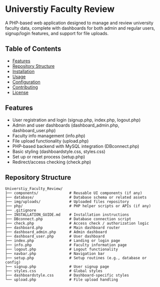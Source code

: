 # Universtiy Faculty Review

A PHP-based web application designed to manage and review university faculty data, complete with dashboards for both admin and regular users, signup/login features, and support for file uploads.

## Table of Contents

- [Features](#features)  
- [Repository Structure](#repository-structure)  
- [Installation](#installation)  
- [Usage](#usage)  
- [Configuration](#configuration)  
- [Contributing](#contributing)  
- [License](#license)

## Features

- User registration and login (signup.php, index.php, logout.php)
- Admin and user dashboards (dashboard_admin.php, dashboard_user.php)
- Faculty info management (info.php)
- File upload functionality (upload.php)
- PHP-based backend with MySQL integration (DBconnect.php)
- Basic styling (dashboardstyle.css, styles.css)
- Set up or reset process (setup.php)
- Redirect/access checking (check.php)

## Repository Structure

```text
Universtiy_Faculty_Review/
├── components/              # Reusable UI components (if any)
├── database/                # Database schema or related assets
├── img/uploads/             # Uploaded files repository
├── php/                     # PHP helper scripts or APIs (if any)
├── .gitignore
├── INSTALLATION_GUIDE.md    # Installation instructions
├── DBconnect.php            # Database connection script
├── check.php                # Access check / authorization logic
├── dashboard.php            # Main dashboard router
├── dashboard_admin.php      # Admin dashboard
├── dashboard_user.php       # User dashboard
├── index.php                # Landing or login page
├── info.php                 # Faculty information page
├── logout.php               # Logout functionality
├── navbar.php               # Navigation bar
├── setup.php                # Setup routines (e.g., database or config)
├── signup.php               # User signup page
├── styles.css               # Global styles
├── dashboardstyle.css       # Dashboard-specific styles
└── upload.php               # File upload handling
